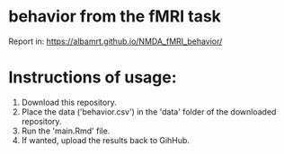 # behavior from the fMRI task
Report in: https://albamrt.github.io/NMDA_fMRI_behavior/

# Instructions of usage:
1. Download this repository.
2. Place the data ('behavior.csv') in the 'data' folder of the downloaded repository.
3. Run the 'main.Rmd' file.
4. If wanted, upload the results back to GihHub.
